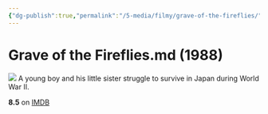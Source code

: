 ```yaml
---
{"dg-publish":true,"permalink":"/5-media/filmy/grave-of-the-fireflies/","contentClasses":"movie","tags":["to-watch","фильм","#Animation","#Drama","#War"]}
---
```


# Grave of the Fireflies.md (1988)
![](https://m.media-amazon.com/images/M/MV5BZmY2NjUzNDQtNTgxNC00M2Q4LTljOWQtMjNjNDBjNWUxNmJlXkEyXkFqcGdeQXVyNTA4NzY1MzY@._V1_SX300.jpg)
A young boy and his little sister struggle to survive in Japan during World War II.

**8.5** on [IMDB](https://www.imdb.com/title/tt0095327)
